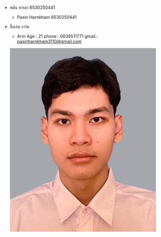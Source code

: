- พศิน หารคำ 6530250441
  - Pasin Harnkham 6530250441
- ชื่อเล่น อาร์ม
  - Arm
Age : 21
phone : 0638511771
gmail : pasinharnkham3110@gmail.com

  ![Alt text](IMG_3354.jpeg)
